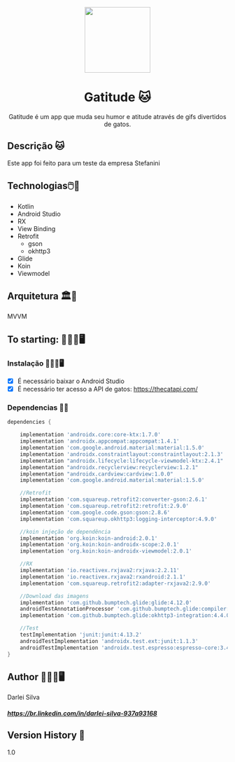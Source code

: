 <p align="center">
  <img width="150" height="150" src="https://cdn2.thecatapi.com/images/mAGfq3LKj.png">
</p>

# <h1 align="center">__Gatitude__ 🐱</h1>
<p align="center"> Gatitude é um app que muda seu humor e atitude através de gifs divertidos de gatos.</p>

## Descrição 🐱
Este app foi feito para um teste da empresa Stefanini

## Technologias🖱️💾
* Kotlin
* Android Studio
* RX
* View Binding
* Retrofit
  * gson
  * okhttp3
* Glide
* Koin
* Viewmodel

## Arquitetura 🏛️🧩
MVVM

## To starting: 👨🏻‍💻🖥
### Instalação 👨🏻‍💻🖥️
- [x] É necessário baixar o Android Studio
- [x] É necessário ter acesso a API de gatos: https://thecatapi.com/

### Dependencias 🧩📄

```gradle
dependencies {

    implementation 'androidx.core:core-ktx:1.7.0'
    implementation 'androidx.appcompat:appcompat:1.4.1'
    implementation 'com.google.android.material:material:1.5.0'
    implementation 'androidx.constraintlayout:constraintlayout:2.1.3'
    implementation "androidx.lifecycle:lifecycle-viewmodel-ktx:2.4.1"
    implementation "androidx.recyclerview:recyclerview:1.2.1"
    implementation "androidx.cardview:cardview:1.0.0"
    implementation 'com.google.android.material:material:1.5.0'

    //Retrofit
    implementation 'com.squareup.retrofit2:converter-gson:2.6.1'
    implementation 'com.squareup.retrofit2:retrofit:2.9.0'
    implementation 'com.google.code.gson:gson:2.8.6'
    implementation 'com.squareup.okhttp3:logging-interceptor:4.9.0'

    //koin injeção de dependência
    implementation 'org.koin:koin-android:2.0.1'
    implementation 'org.koin:koin-androidx-scope:2.0.1'
    implementation 'org.koin:koin-androidx-viewmodel:2.0.1'

    //RX
    implementation 'io.reactivex.rxjava2:rxjava:2.2.11'
    implementation 'io.reactivex.rxjava2:rxandroid:2.1.1'
    implementation 'com.squareup.retrofit2:adapter-rxjava2:2.9.0'

    //Download das imagens
    implementation 'com.github.bumptech.glide:glide:4.12.0'
    androidTestAnnotationProcessor 'com.github.bumptech.glide:compiler:4.12.0'
    implementation 'com.github.bumptech.glide:okhttp3-integration:4.4.0'

    //Test
    testImplementation 'junit:junit:4.13.2'
    androidTestImplementation 'androidx.test.ext:junit:1.1.3'
    androidTestImplementation 'androidx.test.espresso:espresso-core:3.4.0'
}
```

## Author 👨🏻‍💻🖥️
Darlei Silva <h5>https://br.linkedin.com/in/darlei-silva-937a93168<h5>
  
## Version History 💾
 1.0
